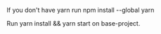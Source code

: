 If you don't have yarn run npm install --global yarn

Run yarn install && yarn start on base-project.



